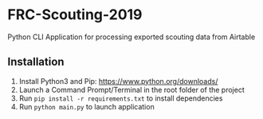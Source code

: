 # FRC-Scouting-2019
Python CLI Application for processing exported scouting data from Airtable

## Installation
1. Install Python3 and Pip: https://www.python.org/downloads/
2. Launch a Command Prompt/Terminal in the root folder of the project
3. Run ```pip install -r requirements.txt``` to install dependencies
4. Run ```python main.py``` to launch application

